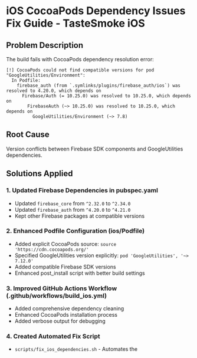 # iOS CocoaPods Dependency Issues Fix Guide - TasteSmoke iOS

## Problem Description
The build fails with CocoaPods dependency resolution error:
```
[!] CocoaPods could not find compatible versions for pod "GoogleUtilities/Environment":
  In Podfile:
    firebase_auth (from `.symlinks/plugins/firebase_auth/ios`) was resolved to 4.20.0, which depends on
      Firebase/Auth (= 10.25.0) was resolved to 10.25.0, which depends on
        FirebaseAuth (~> 10.25.0) was resolved to 10.25.0, which depends on
          GoogleUtilities/Environment (~> 7.8)
```

## Root Cause
Version conflicts between Firebase SDK components and GoogleUtilities dependencies.

## Solutions Applied

### 1. Updated Firebase Dependencies in pubspec.yaml
- Updated `firebase_core` from `^2.32.0` to `^2.34.0`
- Updated `firebase_auth` from `^4.20.0` to `^4.21.0`
- Kept other Firebase packages at compatible versions

### 2. Enhanced Podfile Configuration (ios/Podfile)
- Added explicit CocoaPods source: `source 'https://cdn.cocoapods.org/'`
- Specified GoogleUtilities version explicitly: `pod 'GoogleUtilities', '~> 7.12.0'`
- Added compatible Firebase SDK versions
- Enhanced post_install script with better build settings

### 3. Improved GitHub Actions Workflow (.github/workflows/build_ios.yml)
- Added comprehensive dependency cleaning
- Enhanced CocoaPods installation process
- Added verbose output for debugging

### 4. Created Automated Fix Script
- `scripts/fix_ios_dependencies.sh` - Automates the